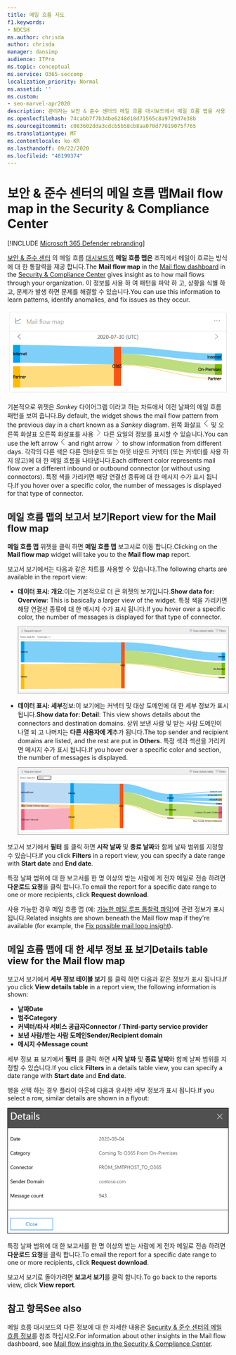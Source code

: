 ```yaml
---
title: 메일 흐름 지도
f1.keywords:
- NOCSH
ms.author: chrisda
author: chrisda
manager: dansimp
audience: ITPro
ms.topic: conceptual
ms.service: O365-seccomp
localization_priority: Normal
ms.assetid: ''
ms.custom:
- seo-marvel-apr2020
description: 관리자는 보안 & 준수 센터의 메일 흐름 대시보드에서 메일 흐름 맵을 사용 하 여 커넥터를 통해 메일을 주고 받지 않는 커넥터를 사용 하는 방법을 시각화 하 고 추적 하는 방법을 알아봅니다.
ms.openlocfilehash: 74cabb7f7b34be6248d18d71565c8a9729d7e38b
ms.sourcegitcommit: c083602dda3cdcb5b58cb8aa070d77019075f765
ms.translationtype: MT
ms.contentlocale: ko-KR
ms.lasthandoff: 09/22/2020
ms.locfileid: "48199374"
---
```

# <a name="mail-flow-map-in-the-security--compliance-center"></a><span data-ttu-id="af7b3-103">보안 & 준수 센터의 메일 흐름 맵</span><span class="sxs-lookup"><span data-stu-id="af7b3-103">Mail flow map in the Security & Compliance Center</span></span>

[!INCLUDE [Microsoft 365 Defender rebranding](../includes/microsoft-defender-for-office.md)]


<span data-ttu-id="af7b3-104">[보안 & 준수 센터](https://protection.office.com) 의 메일 흐름 [대시보드의](mail-flow-insights-v2.md) **메일 흐름 맵은** 조직에서 메일이 흐르는 방식에 대 한 통찰력을 제공 합니다.</span><span class="sxs-lookup"><span data-stu-id="af7b3-104">The **Mail flow map** in the [Mail flow dashboard](mail-flow-insights-v2.md) in the [Security & Compliance Center](https://protection.office.com) gives insight as to how mail flows through your organization.</span></span> <span data-ttu-id="af7b3-105">이 정보를 사용 하 여 패턴을 파악 하 고, 상황을 식별 하 고, 문제가 발생 하면 문제를 해결할 수 있습니다.</span><span class="sxs-lookup"><span data-stu-id="af7b3-105">You can use this information to learn patterns, identify anomalies, and fix issues as they occur.</span></span>

![보안 & 준수 센터의 메일 흐름 대시보드의 메일 흐름 맵 위젯](../../media/mfi-mail-flow-map-widget.png)

<span data-ttu-id="af7b3-107">기본적으로 위젯은 *Sankey* 다이어그램 이라고 하는 차트에서 이전 날짜의 메일 흐름 패턴을 보여 줍니다.</span><span class="sxs-lookup"><span data-stu-id="af7b3-107">By default, the widget shows the mail flow pattern from the previous day in a chart known as a *Sankey* diagram.</span></span> <span data-ttu-id="af7b3-108">왼쪽 화살표 ![ 왼쪽 화살표 ](../../media/scc-left-arrow.png) 및 오른쪽 화살표 오른쪽 화살표를 사용 ![ 하 여 ](../../media/scc-right-arrow.png) 다른 요일의 정보를 표시할 수 있습니다.</span><span class="sxs-lookup"><span data-stu-id="af7b3-108">You can use the left arrow ![Left arrow](../../media/scc-left-arrow.png) and right arrow ![Right arrow](../../media/scc-right-arrow.png) to show information from different days.</span></span> <span data-ttu-id="af7b3-109">각각의 다른 색은 다른 인바운드 또는 아웃 바운드 커넥터 (또는 커넥터를 사용 하지 않고)에 대 한 메일 흐름을 나타냅니다.</span><span class="sxs-lookup"><span data-stu-id="af7b3-109">Each different color represents mail flow over a different inbound or outbound connector (or without using connectors).</span></span> <span data-ttu-id="af7b3-110">특정 색을 가리키면 해당 연결선 종류에 대 한 메시지 수가 표시 됩니다.</span><span class="sxs-lookup"><span data-stu-id="af7b3-110">If you hover over a specific color, the number of messages is displayed for that type of connector.</span></span>

## <a name="report-view-for-the-mail-flow-map"></a><span data-ttu-id="af7b3-111">메일 흐름 맵의 보고서 보기</span><span class="sxs-lookup"><span data-stu-id="af7b3-111">Report view for the Mail flow map</span></span>

<span data-ttu-id="af7b3-112">**메일 흐름 맵** 위젯을 클릭 하면 **메일 흐름 맵** 보고서로 이동 합니다.</span><span class="sxs-lookup"><span data-stu-id="af7b3-112">Clicking on the **Mail flow map** widget will take you to the **Mail flow map** report.</span></span>

<span data-ttu-id="af7b3-113">보고서 보기에서는 다음과 같은 차트를 사용할 수 있습니다.</span><span class="sxs-lookup"><span data-stu-id="af7b3-113">The following charts are available in the report view:</span></span>

- <span data-ttu-id="af7b3-114">**데이터 표시: 개요**:이는 기본적으로 더 큰 위젯의 보기입니다.</span><span class="sxs-lookup"><span data-stu-id="af7b3-114">**Show data for: Overview**: This is basically a larger view of the widget.</span></span> <span data-ttu-id="af7b3-115">특정 색을 가리키면 해당 연결선 종류에 대 한 메시지 수가 표시 됩니다.</span><span class="sxs-lookup"><span data-stu-id="af7b3-115">If you hover over a specific color, the number of messages is displayed for that type of connector.</span></span>

  ![메일 흐름 맵 보고서의 개요 보기](../../media/mfi-mail-flow-map-report-overview.png)

- <span data-ttu-id="af7b3-117">**데이터 표시: 세부**정보:이 보기에는 커넥터 및 대상 도메인에 대 한 세부 정보가 표시 됩니다.</span><span class="sxs-lookup"><span data-stu-id="af7b3-117">**Show data for: Detail**: This view shows details about the connectors and destination domains.</span></span> <span data-ttu-id="af7b3-118">상위 보낸 사람 및 받는 사람 도메인이 나열 되 고 나머지는 **다른 사용자에 게**추가 됩니다.</span><span class="sxs-lookup"><span data-stu-id="af7b3-118">The top sender and recipient domains are listed, and the rest are put in **Others**.</span></span> <span data-ttu-id="af7b3-119">특정 색과 섹션을 가리키면 메시지 수가 표시 됩니다.</span><span class="sxs-lookup"><span data-stu-id="af7b3-119">If you hover over a specific color and section, the number of messages is displayed.</span></span>

  ![메일 흐름 맵 보고서의 세부 정보 보기](../../media/mfi-mail-flow-map-report-detail.png)

<span data-ttu-id="af7b3-121">보고서 보기에서 **필터** 를 클릭 하면 **시작 날짜** 및 **종료 날짜**와 함께 날짜 범위를 지정할 수 있습니다.</span><span class="sxs-lookup"><span data-stu-id="af7b3-121">If you click **Filters** in a report view, you can specify a date range with **Start date** and **End date**.</span></span>

<span data-ttu-id="af7b3-122">특정 날짜 범위에 대 한 보고서를 한 명 이상의 받는 사람에 게 전자 메일로 전송 하려면 **다운로드 요청**을 클릭 합니다.</span><span class="sxs-lookup"><span data-stu-id="af7b3-122">To email the report for a specific date range to one or more recipients, click **Request download**.</span></span>

<span data-ttu-id="af7b3-123">사용 가능한 경우 메일 흐름 맵 (예: [가능한 메일 루프 통찰력 파악](mfi-mail-loop-insight.md))에 관련 정보가 표시 됩니다.</span><span class="sxs-lookup"><span data-stu-id="af7b3-123">Related insights are shown beneath the Mail flow map if they're available (for example, the [Fix possible mail loop insight](mfi-mail-loop-insight.md)).</span></span>

## <a name="details-table-view-for-the-mail-flow-map"></a><span data-ttu-id="af7b3-124">메일 흐름 맵에 대 한 세부 정보 표 보기</span><span class="sxs-lookup"><span data-stu-id="af7b3-124">Details table view for the Mail flow map</span></span>

<span data-ttu-id="af7b3-125">보고서 보기에서 **세부 정보 테이블 보기** 를 클릭 하면 다음과 같은 정보가 표시 됩니다.</span><span class="sxs-lookup"><span data-stu-id="af7b3-125">If you click **View details table** in a report view, the following information is shown:</span></span>

- <span data-ttu-id="af7b3-126">**날짜**</span><span class="sxs-lookup"><span data-stu-id="af7b3-126">**Date**</span></span>
- <span data-ttu-id="af7b3-127">**범주**</span><span class="sxs-lookup"><span data-stu-id="af7b3-127">**Category**</span></span>
- <span data-ttu-id="af7b3-128">**커넥터/타사 서비스 공급자**</span><span class="sxs-lookup"><span data-stu-id="af7b3-128">**Connector / Third-party service provider**</span></span>
- <span data-ttu-id="af7b3-129">**보낸 사람/받는 사람 도메인**</span><span class="sxs-lookup"><span data-stu-id="af7b3-129">**Sender/Recipient domain**</span></span>
- <span data-ttu-id="af7b3-130">**메시지 수**</span><span class="sxs-lookup"><span data-stu-id="af7b3-130">**Message count**</span></span>

<span data-ttu-id="af7b3-131">세부 정보 표 보기에서 **필터** 를 클릭 하면 **시작 날짜** 및 **종료 날짜**와 함께 날짜 범위를 지정할 수 있습니다.</span><span class="sxs-lookup"><span data-stu-id="af7b3-131">If you click **Filters** in a details table view, you can specify a date range with **Start date** and **End date**.</span></span>

<span data-ttu-id="af7b3-132">행을 선택 하는 경우 플라이 아웃에 다음과 유사한 세부 정보가 표시 됩니다.</span><span class="sxs-lookup"><span data-stu-id="af7b3-132">If you select a row, similar details are shown in a flyout:</span></span>

![메일 흐름 맵의 세부 정보 테이블에서의 정보 플라이 아웃](../../media/mfi-mail-flow-map-view-details-table-details.png)

<span data-ttu-id="af7b3-134">특정 날짜 범위에 대 한 보고서를 한 명 이상의 받는 사람에 게 전자 메일로 전송 하려면 **다운로드 요청**을 클릭 합니다.</span><span class="sxs-lookup"><span data-stu-id="af7b3-134">To email the report for a specific date range to one or more recipients, click **Request download**.</span></span>

<span data-ttu-id="af7b3-135">보고서 보기로 돌아가려면 **보고서 보기**를 클릭 합니다.</span><span class="sxs-lookup"><span data-stu-id="af7b3-135">To go back to the reports view, click **View report**.</span></span>

## <a name="see-also"></a><span data-ttu-id="af7b3-136">참고 항목</span><span class="sxs-lookup"><span data-stu-id="af7b3-136">See also</span></span>

<span data-ttu-id="af7b3-137">메일 흐름 대시보드의 다른 정보에 대 한 자세한 내용은 [Security & 준수 센터의 메일 흐름 정보](mail-flow-insights-v2.md)를 참조 하십시오.</span><span class="sxs-lookup"><span data-stu-id="af7b3-137">For information about other insights in the Mail flow dashboard, see [Mail flow insights in the Security & Compliance Center](mail-flow-insights-v2.md).</span></span>
